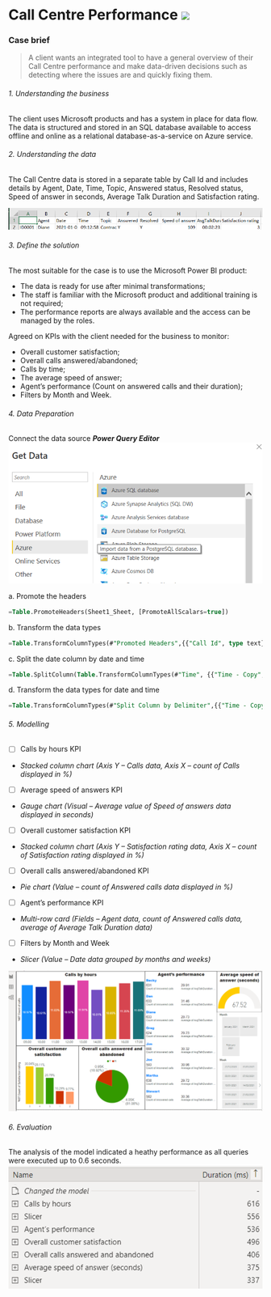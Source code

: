 # Call Centre Performance <a href="https://powerbi.microsoft.com/en-us/"><img src="https://img.shields.io/badge/PowerBI-F2C811?style=plastic&logo=Power%20BI&logoColor=white" /></a>
  
### Case brief

> A client wants an integrated tool to have a general overview of their Call Centre performance and make data-driven decisions such as detecting where the issues are and quickly fixing them.

###### 1. Understanding the business 
The client uses Microsoft products and has a system in place for data flow. The data is structured and stored in an SQL database available to access offline and online as a relational database-as-a-service on Azure service.

###### 2. Understanding the data
The Call Centre data is stored in a separate table by Call Id and includes details by Agent, Date, Time, Topic, Answered status, Resolved status, Speed of answer in seconds, Average Talk Duration and Satisfaction rating.

![Data](Data.png)

###### 3. Define the solution
The most suitable for the case is to use the Microsoft Power BI product:
- The data is ready for use after minimal transformations;
- The staff is familiar with the Microsoft product and additional training is not required;
- The performance reports are always available and the access can be managed by the roles.

Agreed on KPIs with the client needed for the business to monitor:
- Overall customer satisfaction;
- Overall calls answered/abandoned;
- Calls by time;
- The average speed of answer;
- Agent’s performance (Count on answered calls and their duration);
- Filters by Month and Week.

###### 4. Data Preparation 
Connect the data source ***Power Query Editor***
![Connect to the data source](Connect%20the%20data%20source.png)

a.	Promote the headers
```SQL
=Table.PromoteHeaders(Sheet1_Sheet, [PromoteAllScalars=true])
```
b.	Transform the data types
```SQL
=Table.TransformColumnTypes(#"Promoted Headers",{{"Call Id", type text}, {"Agent", type text}, {"Date", type date}, {"Time", type datetime}, {"Topic", type text}, {"Answered (Y/N)", type text}, {"Resolved", type text}, {"Speed of answer in seconds", Int64.Type}, {"AvgTalkDuration", type datetime}, {"Satisfaction rating", Int64.Type}})
```
c.	Split the date column by date and time
```SQL
=Table.SplitColumn(Table.TransformColumnTypes(#"Time", {{"Time - Copy", type text}}, "en-GB"), "Time - Copy", Splitter.SplitTextByEachDelimiter({" "}, QuoteStyle.Csv, false), {"Time - Copy.1", "Time - Copy.2"})
```
d.	Transform the data types for date and time
```SQL
=Table.TransformColumnTypes(#"Split Column by Delimiter",{{"Time - Copy.1", type date}, {"Time - Copy.2", type time}})
```

###### 5. Modelling
- [ ] Calls by hours KPI
- *Stacked column chart (Axis Y – Calls data, Axis X – count of Calls displayed in %)*
- [ ] Average speed of answers KPI
- *Gauge chart (Visual – Average value of Speed of answers data displayed in seconds)*
- [ ] Overall customer satisfaction KPI
- *Stacked column chart (Axis Y – Satisfaction rating data, Axis X – count of Satisfaction rating displayed in %)*
- [ ] Overall calls answered/abandoned KPI
- *Pie chart (Value – count of Answered calls data displayed in %)*
- [ ] Agent’s performance KPI
- *Multi-row card (Fields – Agent data, count of Answered calls data, average of Average Talk Duration data)*
- [ ] Filters by Month and Week
- *Slicer (Value – Date data grouped by months and weeks)*

![Dashboard](Dashboard.png)

###### 6. Evaluation 
The analysis of the model indicated a heathy performance as all queries were executed up to 0.6 seconds.
![Performance](Performance.png)
